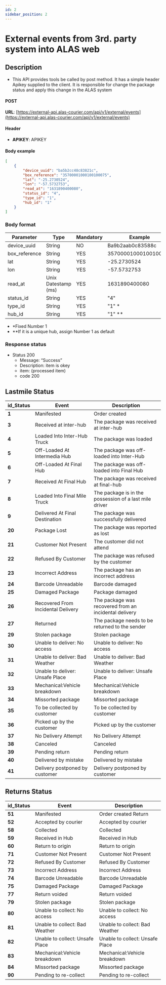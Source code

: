 ```yaml
---
id: 2
sidebar_position: 2
---
```


# External events from 3rd. party system into ALAS web

## Description

- This API provides tools be called by post method. It has a simple header Apikey supplied to the client. It is responsible for change the package status and apply this change in the ALAS system

#### POST
**URL**: [https://external-api.alas-courier.com/api/v1/external/events](https://external-api.alas-courier.com/api/v1/external/events)

#### Header
- **APIKEY**: APIKEY

#### Body example

```json
[
    {
        "device_uuid": "ba5b2cc48c83821c",
        "box_reference": "35700001000100100075",
        "lat": "-25.2730524",
        "lon": "-57.5732753",
        "read_at": "1631890400080",
        "status_id": "4",
        "type_id": "1",
        "hub_id": "1"
    }
]
```

### Body format

| Parameter     | Type                | Mandatory | Example              |
| ------------- | ------------------- | --------- | -------------------- |
| device_uuid   | String              | NO        | Ba9b2aab0c83588c     |
| box_reference | String              | YES       | 35700001000100100075 |
| lat           | String              | YES       | -25.2730524          |
| lon           | String              | YES       | -57.5732753          |
| read_at       | Unix Datestamp (ms) | YES       | 1631890400080        |
| status_id     | String              | YES       | "4"                  |
| type_id       | String              | YES       | "1" *                |
| hub_id        | String              | YES       | "1" **               |
- *Fixed Number 1
- **If it is a unique hub, assign Number 1 as default

### Response status

- Status 200
    - Message: “Success”
    - Description: item is okey
    - item: (processed item)
    - code 200

## Lastmile Status

| **id_Status** | **Event**                          | **Description**                                        |
| ------------- | ---------------------------------- | ------------------------------------------------------ |
| **1**         | Manifested                         | Order created                                          |
| **3**         | Received at inter-hub              | The package was received at inter-hub                  |
| **4**         | Loaded Into Inter-Hub Truck        | The package was loaded                                 |
| **5**         | Off-Loaded At Intermedia Hub       | The package was off-loaded into Inter-Hub              |
| **6**         | Off-Loaded At Final Hub            | The package was off-loaded into Final Hub              |
| **7**         | Received At Final Hub              | The package was received at final-hub                  |
| **8**         | Loaded Into Final Mile Truck       | The package is in the possession of a last mile driver |
| **9**         | Delivered At Final Destination     | The package was successfully delivered                 |
| **20**        | Package Lost                       | The package was reported as lost                       |
| **21**        | Customer Not Present               | The customer did not attend                            |
| **22**        | Refused By Customer                | The package was refused by the customer                |
| **23**        | Incorrect Address                  | The package has an incorrect address                   |
| **24**        | Barcode Unreadable                 | Barcode damaged                                        |
| **25**        | Damaged Package                    | Package damaged                                        |
| **26**        | Recovered From Incidental Delivery | The package was recovered from an incidental delivery  |
| **27**        | Returned                           | The package needs to be returned to the sender         |
| **29**        | Stolen package                     | Stolen package                                         |
| **30**        | Unable to deliver: No access       | Unable to deliver: No access                           |
| **31**        | Unable to deliver: Bad Weather     | Unable to deliver: Bad Weather                         |
| **32**        | Unable to deliver: Unsafe Place    | Unable to deliver: Unsafe Place                        |
| **33**        | Mechanical:Vehicle breakdown       | Mechanical:Vehicle breakdown                           |
| **34**        | Missorted package                  | Missorted package                                      |
| **35**        | To be collected by customer        | To be collected by customer                            |
| **36**        | Picked up by the customer          | Picked up by the customer                              |
| **37**        | No Delivery Attempt                | No Delivery Attempt                                    |
| **38**        | Canceled                           | Canceled                                               |
| **39**        | Pending return                     | Pending return                                         |
| **40**        | Delivered by mistake               | Delivered by mistake                                   |
| **41**        | Delivery postponed by customer     | Delivery postponed by customer                         |

## Returns Status

| **id_Status** | **Event**                       | **Description**                 |
| ------------- | ------------------------------- | ------------------------------- |
| **51**        | Manifested                      | Order created Return            |
| **52**        | Accepted by courier             | Accepted by courier             |
| **58**        | Collected                       | Collected                       |
| **59**        | Received in Hub                 | Received in Hub                 |
| **60**        | Return to origin                | Return to origin                |
| **71**        | Customer Not Present            | Customer Not Present            |
| **72**        | Refused By Customer             | Refused By Customer             |
| **73**        | Incorrect Address               | Incorrect Address               |
| **74**        | Barcode Unreadable              | Barcode Unreadable              |
| **75**        | Damaged Package                 | Damaged Package                 |
| **77**        | Return voided                   | Return voided                   |
| **79**        | Stolen package                  | Stolen package                  |
| **80**        | Unable to collect: No access    | Unable to collect: No access    |
| **81**        | Unable to collect: Bad Weather  | Unable to collect: Bad Weather  |
| **82**        | Unable to collect: Unsafe Place | Unable to collect: Unsafe Place |
| **83**        | Mechanical:Vehicle breakdown    | Mechanical:Vehicle breakdown    |
| **84**        | Missorted package               | Missorted package               |
| **90**        | Pending to re-collect           | Pending to re-collect           |